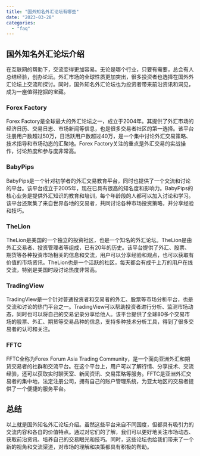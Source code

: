 ```yaml
---
title: "国外知名外汇论坛有哪些"
date: "2023-03-28"
categories: 
  - "faq"
---
```


## 国外知名外汇论坛介绍

在互联网的帮助下，交流变得更加容易。无论是哪个行业，只要有需要，总会有人总结经验，创办论坛。外汇市场的全球性质更加突出，很多投资者也选择在国外外汇论坛上交流和探讨。同时，国外知名外汇论坛也为投资者带来前沿资讯和洞见，成为一座值得挖掘的宝藏。

### Forex Factory

Forex Factory是全球最大的外汇论坛之一，成立于2004年。其提供了外汇市场的经济日历、交易日志、市场新闻等信息，也是很多交易者社区的第一选择。该平台注册用户数超过50万，日活跃用户数超过40万，是一个集中讨论外汇交易策略、技术指导和市场动态的汇聚地。Forex Factory关注的重点是外汇交易的实战操作，讨论热度和参与度非常高。

### BabyPips

BabyPips是一个针对初学者的外汇交易教育平台，同时也提供了一个交流和讨论的平台。该平台成立于2005年，现在已具有很高的知名度和影响力。BabyPips的核心业务是提供外汇知识的教育和培训，每个年龄段的人都可以加入讨论和学习。该平台还聚集了来自世界各地的交易者，共同讨论各种市场投资策略，并分享经验和技巧。

### TheLion

TheLion是美国的一个独立的投资社区，也是一个知名的外汇论坛。TheLion是由外汇交易者、投资管理者等组成，已有20年的历史。该平台提供了外汇、股票、期货等各种投资市场相关的信息和交流，用户可以分享经验和观点，也可以获取有价值的市场资讯。TheLion也是一个活跃的社区，每天都会有成千上万的用户在线交流，特别是美国时段讨论热度非常高。

### TradingView

TradingView是一个针对普通投资者和交易者的外汇、股票等市场分析平台，也是交流和讨论的热门平台之一。TradingView可以帮助投资者进行分析、监测市场动态，同时也可以将自己的交易记录分享给他人。该平台提供了全球80多个交易市场的股票、外汇、期货等交易品种的信息，支持多种技术分析工具，得到了很多交易者的认可和关注。

### FFTC

FFTC全称为Forex Forum Asia Trading Community，是一个面向亚洲外汇和期货交易者的社群和交流平台。在这个平台上，用户可以了解行情、分享技术、交流经验，还可以获取实时聊天室、新闻资讯、交易策略等服务。FFTC是亚洲外汇交易者的集中地，法定注册公司，拥有自己的账户管理系统，为亚太地区的交易者提供了一个便捷的服务平台。

## 总结

以上就是国外知名外汇论坛介绍。虽然这些平台来自不同国度，但都具有吸引力的交流内容和各自的价值特点。通过对它们的了解，我们可以更好地关注市场动态、获取前沿资讯、培养自己的交易眼光和技巧。同时，这些论坛也给我们带来了一个新的视角和交流渠道，对市场的理解和决策都具有积极的帮助。
